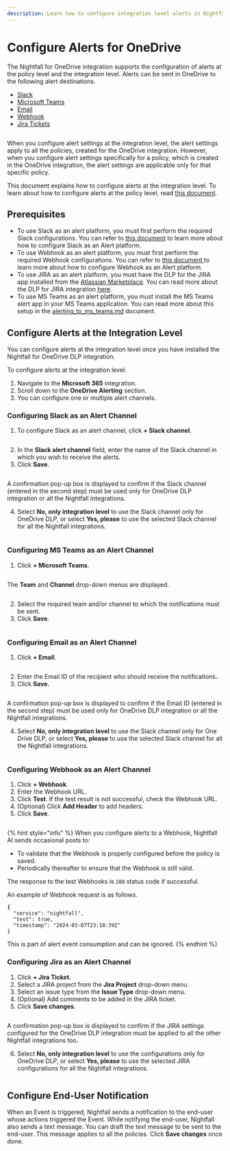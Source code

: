 ```yaml
---
description: Learn how to configure integration level alerts in Nightfall for OneDrive.
---
```


# Configure Alerts for OneDrive

The Nightfall for OneDrive integration supports the configuration of alerts at the policy level and the integration level. Alerts can be sent in OneDrive to the following alert destinations.

* [Slack ](https://help.nightfall.ai/sensitive-data-protection/microsoft-365/nightfall-for-onedrive/configuring-integration-alerts#configuring-slack-as-an-alert-channel)
* [Microsoft Teams](https://help.nightfall.ai/sensitive-data-protection/microsoft-365/nightfall-for-onedrive/configuring-integration-alerts#configuring-ms-teams-as-an-alert-channel)
* [Email](https://help.nightfall.ai/sensitive-data-protection/microsoft-365/nightfall-for-onedrive/configuring-integration-alerts#configuring-email-as-an-alert-channel)
* [Webhook](https://help.nightfall.ai/sensitive-data-protection/microsoft-365/nightfall-for-onedrive/configuring-integration-alerts#configuring-webhook-as-an-alert-channel)
* [Jira Tickets](https://help.nightfall.ai/sensitive-data-protection/microsoft-365/nightfall-for-onedrive/configuring-integration-alerts#configuring-jira-as-an-alert-channel)

<figure><img src="../../.gitbook/assets/image (923).png" alt=""><figcaption></figcaption></figure>

When you configure alert settings at the integration level, the alert settings apply to all the policies, created for the OneDrive integration. However, when you configure alert settings specifically for a policy, which is created in the OneDrive integration, the alert settings are applicable only for that specific policy.&#x20;

This document explains how to configure alerts at the integration level. To learn about how to configure alerts at the policy level, read [this document](../../gmail/policies/advanced_settings.md#admin-alerting).

## Prerequisites

* To use Slack as an alert platform, you must first perform the required Slack configurations. You can refer to [this document](https://help.nightfall.ai/nightfall-ai/detection/setting-up-slack-as-an-alert-channel-in-nightfall) to learn more about how to configure Slack as an Alert platform.&#x20;
* To use Webhook as an alert platform, you must first perform the required Webhook configurations. You can refer to [this document](https://help.nightfall.ai/nightfall-ai/operationalizing-dlp/integrating-with-security-tools/integrating-with-siem#configuring-outgoing-webhooks)[ ](https://help.nightfall.ai/nightfall-ai/operationalizing-dlp/integrating-with-security-tools/integrating-with-siem#configuring-outgoing-webhooks)to learn more about how to configure Webhook as an Alert platform. &#x20;
* To use JIRA as an alert platform, you must have the DLP for the JIRA app installed from the [Atlassian Marketplace](https://marketplace.atlassian.com/apps/1226823/dlp-for-jira-nightfall-ai?tab=overview\&hosting=cloud). You can read more about the DLP for JIRA integration [here](https://help.nightfall.ai/nightfall-ai/nightfall-for-jira/getting-started/installing-nightfall-for-jira).&#x20;
* To use MS Teams as an alert platform, you must install the MS Teams alert app in your MS Teams application. You can read more about this setup in the [alerting\_to\_ms\_teams.md](../../nightfall_alert_platform/alerting_to_ms_teams.md "mention") document.

## Configure Alerts at the Integration Level&#x20;

You can configure alerts at the integration level once you have installed the Nightfall for OneDrive DLP  integration.&#x20;

To configure alerts at the integration level:

1. Navigate to the **Microsoft 365** integration.
2. Scroll down to the **OneDrive Alerting** section.
3. You can configure one or multiple alert channels.&#x20;

### Configuring Slack as an Alert Channel

1. To configure Slack as an alert channel, click **+ Slack channel**.

<figure><img src="../../.gitbook/assets/image (840).png" alt=""><figcaption></figcaption></figure>

2. In the **Slack alert channel** field, enter the name of the Slack channel in which you wish to receive the alerts.&#x20;
3. Click **Save**.&#x20;

<figure><img src="../../.gitbook/assets/image (842).png" alt=""><figcaption></figcaption></figure>

A confirmation pop-up box is displayed to confirm if the Slack channel (entered in the second step) must be used only for OneDrive DLP integration or all the Nightfall integrations.&#x20;

4. Select **No, only integration level** to use the Slack channel only for OneDrive DLP, or select **Yes, please** to use the selected Slack channel for all the Nightfall integrations.&#x20;

<figure><img src="../../.gitbook/assets/image (843).png" alt=""><figcaption></figcaption></figure>

### Configuring MS Teams as an Alert Channel

1. Click **+ Microsoft Teams**.

<figure><img src="../../.gitbook/assets/image (924).png" alt=""><figcaption></figcaption></figure>

The **Team** and **Channel** drop-down menus are displayed.&#x20;

<figure><img src="../../.gitbook/assets/image (925).png" alt=""><figcaption></figcaption></figure>

2. Select the required team and/or channel to which the notifications must be sent.
3. Click **Save**.

<figure><img src="../../.gitbook/assets/GIF Recording 2024-04-23 at 3.20.24 PM.gif" alt=""><figcaption></figcaption></figure>

### Configuring Email as an Alert Channel

1. Click **+ Email**.

<figure><img src="../../.gitbook/assets/image (844).png" alt=""><figcaption></figcaption></figure>

2. Enter the Email ID of the recipient who should receive the notification&#x73;**.**&#x20;
3. Click **Save.**&#x20;

<figure><img src="../../.gitbook/assets/imageedit_8_4300516314.png" alt=""><figcaption></figcaption></figure>

A confirmation pop-up box is displayed to confirm if the Email ID (entered in the second step) must be used only for OneDrive DLP integration or all the Nightfall integrations.&#x20;

4. Select **No, only integration level** to use the Slack channel only for One Drive DLP, or select **Yes, please** to use the selected Slack channel for all the Nightfall integrations.&#x20;

<figure><img src="../../.gitbook/assets/image (161).png" alt=""><figcaption></figcaption></figure>

### Configuring Webhook as an Alert Channel

1. Click **+ Webhook**.
2. Enter the Webhook URL.
3. Click **Test**. If the test result is not successful, check the Webhook URL.
4. (Optional) Click **Add Header** to add headers.&#x20;
5. Click **Save**.

<figure><img src="../../.gitbook/assets/imageedit_13_9673272543.png" alt=""><figcaption></figcaption></figure>

{% hint style="info" %}
When you configure alerts to a Webhook, Nightfall AI sends occasional posts to:

* To validate that the Webhook is properly configured before the policy is saved.
* Periodically thereafter to ensure that the Webhook is still valid.

The response to the test Webhooks is `200` status code if successful.

An example of Webhook request is as follows.

<pre class="language-json"><code class="lang-json"><strong>{
</strong>  "service": "nightfall",
  "test": true,
  "timestamp": "2024-03-07T23:18:39Z"
}
</code></pre>

This is part of alert event consumption and can be ignored.&#x20;
{% endhint %}

### **Configuring Jira as an Alert Channel**

1. Click **+ Jira Ticket.**
2. Select a JIRA project from the **Jira Project** drop-down menu.
3. Select an issue type from the **Issue Type** drop-down menu.&#x20;
4. (Optional) Add comments to be added in the JIRA ticket.&#x20;
5. Click **Save changes**.

<figure><img src="../../.gitbook/assets/image (847).png" alt=""><figcaption></figcaption></figure>

A confirmation pop-up box is displayed to confirm if the JIRA settings configured for the OneDrive DLP integration must be applied to all the other Nightfall integrations too.&#x20;

6. Select **No, only integration level** to use the configurations only for OneDrive DLP, or select **Yes, please** to use the selected JIRA configurations for all the Nightfall integrations.&#x20;

<figure><img src="../../.gitbook/assets/image (848).png" alt=""><figcaption></figcaption></figure>

## Configure End-User Notification

When an Event is triggered, Nightfall sends a notification to the end-user whose actions triggered the Event. While notifying the end-user, Nightfall also sends a text message. You can draft the text message to be sent to the end-user. This message applies to all the policies. Click **Save changes** once done.

<figure><img src="../../.gitbook/assets/image (838).png" alt=""><figcaption></figcaption></figure>
